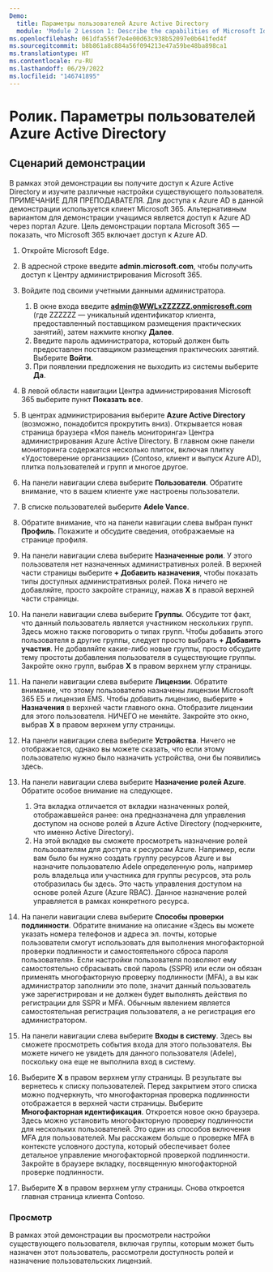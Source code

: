 ```yaml
---
Demo:
  title: Параметры пользователей Azure Active Directory
  module: 'Module 2 Lesson 1: Describe the capabilities of Microsoft Identity and access management solutions: Explore the services and identity types of Azure AD'
ms.openlocfilehash: 061dfa556f7e4e00d63c938b52097e0b641fed4f
ms.sourcegitcommit: b8b861a8c884a56f094213e47a59be48ba898ca1
ms.translationtype: HT
ms.contentlocale: ru-RU
ms.lasthandoff: 06/29/2022
ms.locfileid: "146741895"
---
```

# <a name="demo-azure-active-directory-user-settings"></a>Ролик. Параметры пользователей Azure Active Directory

## <a name="demo-scenario"></a>Сценарий демонстрации

В рамках этой демонстрации вы получите доступ к Azure Active Directory и изучите различные настройки существующего пользователя.  ПРИМЕЧАНИЕ ДЛЯ ПРЕПОДАВАТЕЛЯ.  Для доступа к Azure AD в данной демонстрации используется клиент Microsoft 365. Альтернативным вариантом для демонстрации учащимся является доступ к Azure AD через портал Azure. Цель демонстрации портала Microsoft 365 — показать, что Microsoft 365 включает доступ к Azure AD.

1. Откройте Microsoft Edge.

1. В адресной строке введите **admin.microsoft.com**, чтобы получить доступ к Центру администрирования Microsoft 365.

1. Войдите под своими учетными данными администратора.
    1. В окне входа введите **admin@WWLxZZZZZZ.onmicrosoft.com** (где ZZZZZZ — уникальный идентификатор клиента, предоставленный поставщиком размещения практических занятий), затем нажмите кнопку **Далее**.
    1. Введите пароль администратора, который должен быть предоставлен поставщиком размещения практических занятий. Выберите **Войти**.
    1. При появлении предложения не выходить из системы выберите **Да**.

1. В левой области навигации Центра администрирования Microsoft 365 выберите пункт **Показать все**.

1. В центрах администрирования выберите **Azure Active Directory** (возможно, понадобится прокрутить вниз).  Открывается новая страница браузера «Моя панель мониторинга» Центра администрирования Azure Active Directory. В главном окне панели мониторинга содержатся несколько плиток, включая плитку «Удостоверение организации» (Contoso, клиент и выпуск Azure AD), плитка пользователей и групп и многое другое.

1. На панели навигации слева выберите **Пользователи**. Обратите внимание, что в вашем клиенте уже настроены пользователи.

1. В списке пользователей выберите **Adele Vance**.

1. Обратите внимание, что на панели навигации слева выбран пункт **Профиль**.  Покажите и обсудите сведения, отображаемые на странице профиля.

1. На панели навигации слева выберите **Назначенные роли**.  У этого пользователя нет назначенных административных ролей.  В верхней части страницы выберите **+ Добавить назначения**, чтобы показать типы доступных административных ролей.  Пока ничего не добавляйте, просто закройте страницу, нажав **X** в правой верхней части страницы.

1. На панели навигации слева выберите **Группы**.  Обсудите тот факт, что данный пользователь является участником нескольких групп.  Здесь можно также поговорить о типах групп.  Чтобы добавить этого пользователя в другие группы, следует просто выбрать **+ Добавить участия**.  Не добавляйте какие-либо новые группы, просто обсудите тему простоты добавления пользователя в существующие группы. Закройте окно групп, выбрав **X** в правом верхнем углу страницы.

1. На панели навигации слева выберите **Лицензии**. Обратите внимание, что этому пользователю назначены лицензии Microsoft 365 E5 и лицензия EMS.  Чтобы добавить лицензию, выберите **+ Назначения** в верхней части главного окна.  Отобразите лицензии для этого пользователя. НИЧЕГО не меняйте.  Закройте это окно, выбрав **X** в правом верхнем углу страницы.

1. На панели навигации слева выберите **Устройства**.  Ничего не отображается, однако вы можете сказать, что если этому пользователю нужно было назначить устройства, они бы появились здесь.

1. На панели навигации слева выберите **Назначение ролей Azure**.  Обратите особое внимание на следующее.
    1. Эта вкладка отличается от вкладки назначенных ролей, отображавшейся ранее: она предназначена для управления доступом на основе ролей в Azure Active Directory (подчеркните, что именно Active Directory).
    1. На этой вкладке вы сможете просмотреть назначение ролей пользователям для доступа к ресурсам Azure. Например, если вам было бы нужно создать группу ресурсов Azure и вы назначите пользователю Adele определенную роль, например роль владельца или участника для группы ресурсов, эта роль отобразилась бы здесь. Это часть управления доступом на основе ролей Azure (Azure RBAC). Данное назначение ролей управляется в рамках конкретного ресурса.

1. На панели навигации слева выберите **Способы проверки подлинности**.  Обратите внимание на описание «Здесь вы можете указать номера телефонов и адреса эл. почты, которые пользователи смогут использовать для выполнения многофакторной проверки подлинности и самостоятельного сброса пароля пользователя». Если настройки пользователя позволяют ему самостоятельно сбрасывать свой пароль (SSPR) или если он обязан применять многофакторную проверку подлинности (MFA), а вы как администратор заполнили это поле, значит данный пользователь уже зарегистрирован и не должен будет выполнять действия по регистрации для SSPR и MFA.  Обычным явлением является самостоятельная регистрация пользователя, а не регистрация его администратором.

1. На панели навигации слева выберите **Входы в систему**.  Здесь вы сможете просмотреть события входа для этого пользователя.  Вы можете ничего не увидеть для данного пользователя (Adele), поскольку она еще не выполнила вход в систему.

1. Выберите **X** в правом верхнем углу страницы. В результате вы вернетесь к списку пользователей.  Перед закрытием этого списка можно подчеркнуть, что многофакторная проверка подлинности отображается в верхней части страницы.  Выберите **Многофакторная идентификация**.  Откроется новое окно браузера.  Здесь можно установить многофакторную проверку подлинности для нескольких пользователей.  Это один из способов включения MFA для пользователей.  Мы расскажем больше о проверке MFA в контексте условного доступа, который обеспечивает более детальное управление многофакторной проверкой подлинности.  Закройте в браузере вкладку, посвященную многофакторной проверке подлинности.

1. Выберите **X** в правом верхнем углу страницы. Снова откроется главная страница клиента Contoso.

### <a name="review"></a>Просмотр

В рамках этой демонстрации вы просмотрели настройки существующего пользователя, включая группы, которым может быть назначен этот пользователь, рассмотрели доступность ролей и назначение пользовательских лицензий.
